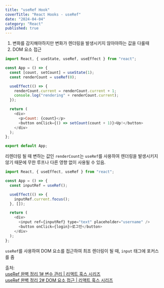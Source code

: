 ```yaml
---
title: "useRef Hook"
coverTitle: "React Hooks - useRef"
date: "2024-04-04"
category: "React"
published: true
---
```


1. 변화를 감지해야하지만 변화가 렌더링을 발생시키지 않아야하는 값을 다룰때
2. DOM 요소 접근

```javascript
import React, { useState, useRef, useEffect } from "react";

const App = () => {
  const [count, setCount] = useState(1);
  const renderCount = useRef(0);

  useEffect(() => {
    renderCount.current = renderCount.current + 1;
    console.log("rendering" + renderCount.current);
  });

  return (
    <div>
      <p>Count: {count}</p>
      <button onClick={() => setCount(count + 1)}>Up!</button>
    </div>
  );
};

export default App;
```

리렌더링 될 때 변하는 값인 `renderCount`는 `useRef`를 사용하여 렌더링을 발생시키지 않기 때문에 무한 루프나 다른 영향 없이 사용될 수 있음.

```javascript
import React, { useEffect, useRef } from "react";

const App = () => {
  const inputRef = useRef();

  useEffect(() => {
    inputRef.current.focus();
  }, []);

  return (
    <div>
      <input ref={inputRef} type="text" placeholder="username" />
      <button onClick={login}>로그인</button>
    </div>
  );
};
```

`useRef`를 사용하여 DOM 요소를 접근하여 최조 렌더링이 될 때, `input` 태그에 포커스를 줌

출처:  
[useRef 완벽 정리 1# 변수 관리 | 리액트 훅스 시리즈](https://www.youtube.com/watch?v=VxqZrL4FLz8&list=PLZ5oZ2KmQEYjwhSxjB_74PoU6pmFzgVMO&index=3)  
[useRef 완벽 정리 2# DOM 요소 접근 | 리액트 훅스 시리즈](https://www.youtube.com/watch?v=EMK8oUUwP5Q&list=PLZ5oZ2KmQEYjwhSxjB_74PoU6pmFzgVMO&index=4)
